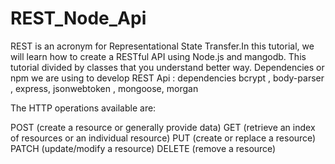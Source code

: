 # REST_Node_Api
REST is an acronym for Representational State Transfer.In this tutorial, we will learn how to create a RESTful API using Node.js and mangodb.
This tutorial divided by classes that you understand better way. 
Dependencies or npm we are using to develop REST Api :
dependencies 
    bcrypt ,
    body-parser ,
    express,
    jsonwebtoken ,
    mongoose,
    morgan

The HTTP operations available are:

POST (create a resource or generally provide data)
GET (retrieve an index of resources or an individual resource)
PUT (create or replace a resource)
PATCH (update/modify a resource)
DELETE (remove a resource)
 
